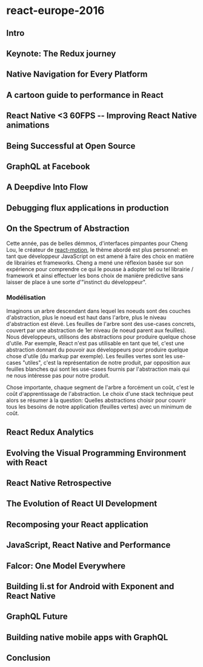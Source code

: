 # react-europe-2016

## Intro



## Keynote: The Redux journey



## Native Navigation for Every Platform



## A cartoon guide to performance in React



## React Native <3 60FPS -- Improving React Native animations



## Being Successful at Open Source



## GraphQL at Facebook



## A Deepdive Into Flow



## Debugging flux applications in production



## On the Spectrum of Abstraction

Cette année, pas de belles démmos, d'interfaces pimpantes pour Cheng Lou, le créateur de
[react-motion](https://github.com/chenglou/react-motion), le thème abordé est plus personnel: en tant que développeur JavaScript
on est amené à faire des choix en matière de librairies et frameworks. Cheng a mené une réflexion basée sur son expérience pour
comprendre ce qui le pousse à adopter tel ou tel librairie / framework et ainsi effectuer les bons choix de manière prédictive
sans laisser de place à une sorte d'"instinct du développeur".

### Modélisation

Imaginons un arbre descendant dans lequel les noeuds sont des couches d'abstraction, plus le noeud est haut dans l'arbre, plus le
niveau d'abstraction est élevé. Les feuilles de l'arbre sont des use-cases concrets, couvert par une abstraction de 1er niveau 
(le noeud parent aux feuilles). Nous développeurs, utilisons des abstractions pour produire quelque chose d'utile. Par exemple, 
React n'est pas utilisable en tant que tel, c'est une abstraction donnant du pouvoir aux développeurs pour produire quelque chose
d'utile (du markup par exemple). Les feuilles vertes sont les use-cases "utiles", c'est la représentation de notre produit, par
opposition aux feuilles blanches qui sont les use-cases fournis par l'abstraction mais qui ne nous intéresse pas pour notre 
produit.

Chose importante, chaque segment de l'arbre a forcément un coût, c'est le coût d'apprentissage de l'abstraction. Le choix d'une 
stack technique peut alors se résumer à la question: Quelles abstractions choisir pour couvrir tous les besoins de notre 
application (feuilles vertes) avec un minimum de coût.


## React Redux Analytics



## Evolving the Visual Programming Environment with React



## React Native Retrospective



## The Evolution of React UI Development



## Recomposing your React application



## JavaScript, React Native and Performance



## Falcor: One Model Everywhere



## Building li.st for Android with Exponent and React Native



## GraphQL Future



## Building native mobile apps with GraphQL



## Conclusion



